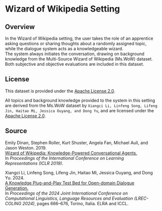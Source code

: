 # Wizard of Wikipedia Setting

## Overview
In the Wizard of Wikipedia setting, the user takes the role of an apprentice asking questions or sharing thoughts about a randomly assigned topic, while the dialogue system acts as a knowledgeable wizard.  
The system always initiates the conversation, drawing on background knowledge from the Multi-Source Wizard of Wikipedia (Ms.WoW) dataset.  
Both subjective and objective evaluations are included in this dataset.

## License
This dataset is provided under the [Apache License 2.0](https://www.apache.org/licenses/LICENSE-2.0).  

All topics and background knowledge provided to the system in this setting are derived from the Ms.WoW dataset by `Xiangci Li, Linfeng Song, Lifeng Jin, Haitao Mi, Jessica Ouyang, and Dong Yu`, and are licensed under the [Apache License 2.0](https://www.apache.org/licenses/LICENSE-2.0).
## Source
Emily Dinan, Stephen Roller, Kurt Shuster, Angela Fan, Michael Auli, and Jason Weston. 2019.  
[Wizard of Wikipedia: Knowledge-Powered Conversational Agents.](https://arxiv.org/abs/1811.01241)  
In *Proceedings of the International Conference on Learning Representations (ICLR 2019)*. 

Xiangci Li, Linfeng Song, Lifeng Jin, Haitao Mi, Jessica Ouyang, and Dong Yu. 2024.  
[A Knowledge Plug-and-Play Test Bed for Open-domain Dialogue Generation.](https://aclanthology.org/2024.lrec-main.58/)  
In *Proceedings of the 2024 Joint International Conference on Computational Linguistics, Language Resources and Evaluation (LREC-COLING 2024)*, pages 666–676, Torino, Italia. ELRA and ICCL.
